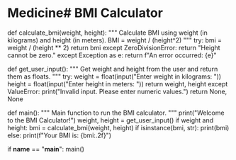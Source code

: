 # Medicine# BMI Calculator

def calculate_bmi(weight, height):
    """
    Calculate BMI using weight (in kilograms) and height (in meters).
    BMI = weight / (height^2)
    """
    try:
        bmi = weight / (height ** 2)
        return bmi
    except ZeroDivisionError:
        return "Height cannot be zero."
    except Exception as e:
        return f"An error occurred: {e}"

def get_user_input():
    """
    Get weight and height from the user and return them as floats.
    """
    try:
        weight = float(input("Enter weight in kilograms: "))
        height = float(input("Enter height in meters: "))
        return weight, height
    except ValueError:
        print("Invalid input. Please enter numeric values.")
        return None, None

def main():
    """
    Main function to run the BMI calculator.
    """
    print("Welcome to the BMI Calculator!")
    weight, height = get_user_input()
    if weight and height:
        bmi = calculate_bmi(weight, height)
        if isinstance(bmi, str):
            print(bmi)
        else:
            print(f"Your BMI is: {bmi:.2f}")

if __name__ == "__main__":
    main()
